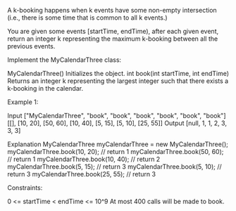
A k-booking happens when k events have some non-empty intersection (i.e.,
there is some time that is common to all k events.)

You are given some events [startTime, endTime), after each given event,
return an integer k representing the maximum k-booking between all the
previous events.

Implement the MyCalendarThree class:


MyCalendarThree() Initializes the object.
int book(int startTime, int endTime) Returns an integer k representing the
largest integer such that there exists a k-booking in the calendar.



Example 1:


Input
["MyCalendarThree", "book", "book", "book", "book", "book", "book"]
[[], [10, 20], [50, 60], [10, 40], [5, 15], [5, 10], [25, 55]]
Output
[null, 1, 1, 2, 3, 3, 3]

Explanation
MyCalendarThree myCalendarThree = new MyCalendarThree();
myCalendarThree.book(10, 20); // return 1
myCalendarThree.book(50, 60); // return 1
myCalendarThree.book(10, 40); // return 2
myCalendarThree.book(5, 15); // return 3
myCalendarThree.book(5, 10); // return 3
myCalendarThree.book(25, 55); // return 3




Constraints:


0 <= startTime < endTime <= 10^9
At most 400 calls will be made to book.




